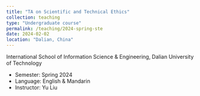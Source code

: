```yaml
---
title: "TA on Scientific and Technical Ethics"
collection: teaching
type: "Undergraduate course"
permalink: /teaching/2024-spring-ste
date: 2024-02-02
location: "Dalian, China"
---
```


International School of Information Science & Engineering, Dalian University of Technology

* Semester: Spring 2024
* Language: English & Mandarin
* Instructor: Yu Liu

